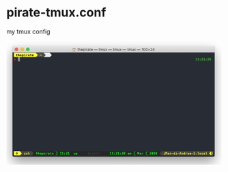 # pirate-tmux.conf
my tmux config

![alt text](https://github.com/Pinperepette/pirate-tmux.conf/blob/main/Schermata%202020-12-08%20alle%2011.21.39.png)
